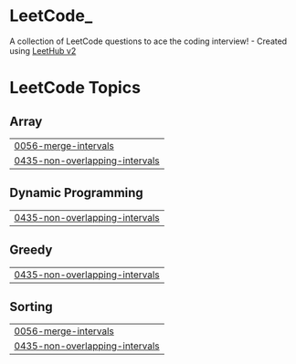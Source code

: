 # LeetCode_
A collection of LeetCode questions to ace the coding interview! - Created using [LeetHub v2](https://github.com/arunbhardwaj/LeetHub-2.0)

<!---LeetCode Topics Start-->
# LeetCode Topics
## Array
|  |
| ------- |
| [0056-merge-intervals](https://github.com/azarma0421/LeetCode_/tree/master/0056-merge-intervals) |
| [0435-non-overlapping-intervals](https://github.com/azarma0421/LeetCode_/tree/master/0435-non-overlapping-intervals) |
## Dynamic Programming
|  |
| ------- |
| [0435-non-overlapping-intervals](https://github.com/azarma0421/LeetCode_/tree/master/0435-non-overlapping-intervals) |
## Greedy
|  |
| ------- |
| [0435-non-overlapping-intervals](https://github.com/azarma0421/LeetCode_/tree/master/0435-non-overlapping-intervals) |
## Sorting
|  |
| ------- |
| [0056-merge-intervals](https://github.com/azarma0421/LeetCode_/tree/master/0056-merge-intervals) |
| [0435-non-overlapping-intervals](https://github.com/azarma0421/LeetCode_/tree/master/0435-non-overlapping-intervals) |
<!---LeetCode Topics End-->